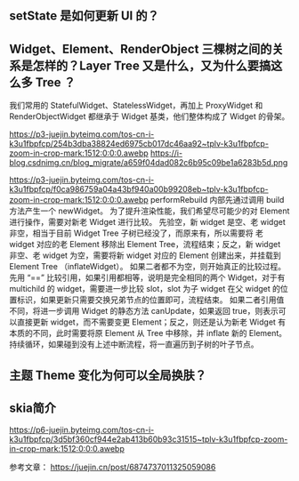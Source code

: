setState 是如何更新 UI 的？
----

Widget、Element、RenderObject 三棵树之间的关系是怎样的？Layer Tree 又是什么，又为什么要搞这么多 Tree ？
----
我们常用的 StatefulWidget、StatelessWidget，再加上 ProxyWidget 和 RenderObjectWidget 都继承于 Widget 基类，他们整体构成了 Widget 的骨架。

https://p3-juejin.byteimg.com/tos-cn-i-k3u1fbpfcp/254b3dba38824ed6975cb017dc46aa92~tplv-k3u1fbpfcp-zoom-in-crop-mark:1512:0:0:0.awebp
https://i-blog.csdnimg.cn/blog_migrate/a659f04dad082c6b95c09be1a6283b5d.png

https://p3-juejin.byteimg.com/tos-cn-i-k3u1fbpfcp/f0ca986759a04a43bf940a00b99208eb~tplv-k3u1fbpfcp-zoom-in-crop-mark:1512:0:0:0.awebp
performRebuild 内部先通过调用 build 方法产生一个 newWidget。
为了提升渲染性能，我们希望尽可能少的对 Element 进行操作，需要对新老 Widget 进行比较。
先验空，新 widget 是空、老 widget 非空，相当于目前 Widget Tree 子树已经没了，而原来有，所以需要将 老 widget 对应的老 Element 移除出 Element Tree，流程结束；反之，新 widget 非空、老 widget 为空，需要将新 widget 对应的 Element 创建出来，并挂载到 Element Tree （inflateWidget）。
如果二者都不为空，则开始真正的比较过程。
先用 “==” 比较引用，如果引用都相等，说明是完全相同的两个 Widget，对于有 multichild 的 widget，需要进一步比较 slot，slot 为子 widget 在父 widget 的位置标识，如果更新只需要交换兄弟节点的位置即可，流程结束。
如果二者引用值不同，将进一步调用 Widget 的静态方法 canUpdate，如果返回 true，则表示可以直接更新 widget，而不需要变更 Element；反之，则还是认为新老 Widget 有本质的不同，此时需要将原 Element 从 Tree 中移除，并 inflate 新的 Element。
持续循环，如果碰到没有上述中断流程，将一直遍历到子树的叶子节点。


主题 Theme 变化为何可以全局换肤？
-----


skia简介
----
https://p6-juejin.byteimg.com/tos-cn-i-k3u1fbpfcp/3d5bf360cf944e2ab413b60b93c31515~tplv-k3u1fbpfcp-zoom-in-crop-mark:1512:0:0:0.awebp





参考文章：
https://juejin.cn/post/6874737011325059086 
